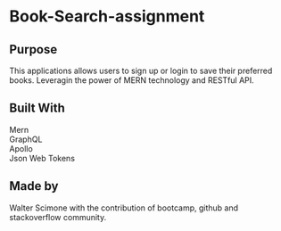<h1>Book-Search-assignment</h1>

## Purpose 

This applications allows users to sign up or login to save their preferred books. Leveragin the power of MERN technology and RESTful API.

## Built With
Mern</br>
GraphQL</br>
Apollo</br>
Json Web Tokens</br>

## Made by
Walter Scimone with the contribution of bootcamp, github and stackoverflow community. 
